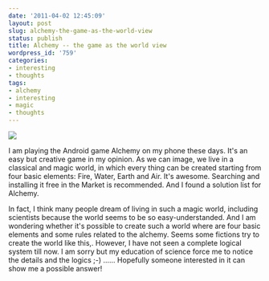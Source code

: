 ```yaml
---
date: '2011-04-02 12:45:09'
layout: post
slug: alchemy-the-game-as-the-world-view
status: publish
title: Alchemy -- the game as the world view
wordpress_id: '759'
categories:
- interesting
- thoughts
tags:
- alchemy
- interesting
- magic
- thoughts
---
```


![](https://ssl.gstatic.com/android/market/me.zed_0xff.android.alchemy/ss-0-320-480-160-1-7a3cde3b4003768aebd5a52be4ce9dfab1c9929a)


I am playing the Android game Alchemy on my phone these days. It's an easy but creative game in my opinion. As we can image, we live in a classical and magic world, in which every thing can be created starting from four basic elements: Fire, Water, Earth and Air.
It's awesome. Searching and installing it free in the Market is recommended. And I found a solution list for Alchemy.

In fact, I think many people dream of living in such a magic world, including scientists because the world seems to be so easy-understanded. And I am wondering whether it's possible to create such a world where are four basic elements and some rules related to the alchemy. Seems some fictions try to create the world like this,. However, I have not seen a complete logical system till now. I am sorry but my education of science force me to notice the details and the logics ;-) ......
Hopefully someone interested in it can show me a possible answer!
